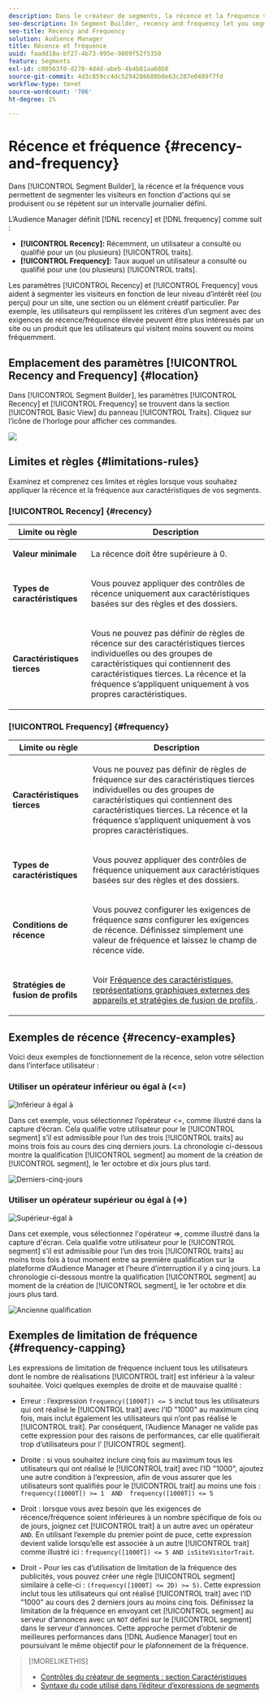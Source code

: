 ```yaml
---
description: Dans le créateur de segments, la récence et la fréquence vous permettent de segmenter les visiteurs selon des actions qui se produisent ou se répètent au cours d’un intervalle quotidien défini.
seo-description: In Segment Builder, recency and frequency let you segment visitors based on actions that occur or repeat over a set daily interval.
seo-title: Recency and Frequency
solution: Audience Manager
title: Récence et fréquence
uuid: faadd18a-bf27-4b73-995e-9809f52f5350
feature: Segments
exl-id: c00563f0-d270-4d4d-abeb-4b4b81aa68b8
source-git-commit: 4d3c859cc4dc5294286680b0e63c287e0409f7fd
workflow-type: tm+mt
source-wordcount: '706'
ht-degree: 1%

---
```


# Récence et fréquence {#recency-and-frequency}

Dans [!UICONTROL Segment Builder], la récence et la fréquence vous permettent de segmenter les visiteurs en fonction d&#39;actions qui se produisent ou se répètent sur un intervalle journalier défini.

L’Audience Manager définit [!DNL recency] et [!DNL frequency] comme suit :

* **[!UICONTROL Recency]:** Récemment, un utilisateur a consulté ou qualifié pour un (ou plusieurs) [!UICONTROL traits].
* **[!UICONTROL Frequency]:** Taux auquel un utilisateur a consulté ou qualifié pour une (ou plusieurs) [!UICONTROL traits].

Les paramètres [!UICONTROL Recency] et [!UICONTROL Frequency] vous aident à segmenter les visiteurs en fonction de leur niveau d’intérêt réel (ou perçu) pour un site, une section ou un élément créatif particulier. Par exemple, les utilisateurs qui remplissent les critères d’un segment avec des exigences de récence/fréquence élevée peuvent être plus intéressés par un site ou un produit que les utilisateurs qui visitent moins souvent ou moins fréquemment.

## Emplacement des paramètres [!UICONTROL Recency and Frequency] {#location}

Dans [!UICONTROL Segment Builder], les paramètres [!UICONTROL Recency] et [!UICONTROL Frequency] se trouvent dans la section [!UICONTROL Basic View] du panneau [!UICONTROL Traits]. Cliquez sur l’icône de l’horloge pour afficher ces commandes.

![](assets/recency_frequency.png)

## Limites et règles {#limitations-rules}

Examinez et comprenez ces limites et règles lorsque vous souhaitez appliquer la récence et la fréquence aux caractéristiques de vos segments.

### [!UICONTROL Recency] {#recency}

<table id="table_026064124C694D75B7A960457D50170B"> 
 <thead> 
  <tr> 
   <th colname="col1" class="entry"> Limite ou règle </th> 
   <th colname="col2" class="entry"> Description </th> 
  </tr> 
 </thead>
 <tbody> 
  <tr> 
   <td colname="col1"> <p> <b>Valeur minimale</b> </p> </td> 
   <td colname="col2"> <p>La récence doit être supérieure à 0. </p> </td> 
  </tr>
  <tr> 
   <td colname="col1"> <p> <b>Types de caractéristiques</b> </p> </td> 
   <td colname="col2"> <p>Vous pouvez appliquer des contrôles de récence uniquement aux caractéristiques basées sur des règles et des dossiers. </p> </td> 
  </tr> 
  <tr> 
   <td colname="col1"> <p> <b>Caractéristiques tierces</b> </p> </td> 
   <td colname="col2"> <p>Vous ne pouvez pas définir de règles de récence sur des caractéristiques tierces individuelles ou des groupes de caractéristiques qui contiennent des caractéristiques tierces. La récence et la fréquence s’appliquent uniquement à vos propres caractéristiques. </p> </td> 
  </tr> 
 </tbody> 
</table>

### [!UICONTROL Frequency] {#frequency}

<table id="table_EBD621D26C8B4D03933E8C0753C892A7"> 
 <thead> 
  <tr> 
   <th colname="col1" class="entry"> Limite ou règle </th> 
   <th colname="col2" class="entry"> Description </th> 
  </tr> 
 </thead>
 <tbody> 
  <tr> 
   <td colname="col1"> <p> <b>Caractéristiques tierces</b> </p> </td> 
   <td colname="col2"> <p>Vous ne pouvez pas définir de règles de fréquence sur des caractéristiques tierces individuelles ou des groupes de caractéristiques qui contiennent des caractéristiques tierces. La récence et la fréquence s’appliquent uniquement à vos propres caractéristiques. </p> </td> 
  </tr> 
  <tr> 
   <td colname="col1"> <p> <b>Types de caractéristiques</b> </p> </td> 
   <td colname="col2"> <p>Vous pouvez appliquer des contrôles de fréquence uniquement aux caractéristiques basées sur des règles et des dossiers. </p> </td> 
  </tr> 
  <tr> 
   <td colname="col1"> <p> <b>Conditions de récence</b> </p> </td> 
   <td colname="col2"> <p>Vous pouvez configurer les exigences de fréquence <i>sans </i> configurer les exigences de récence. Définissez simplement une valeur de fréquence et laissez le champ de récence vide. </p> </td> 
  </tr> 
  <tr> 
   <td colname="col1"> <p><b>Stratégies de fusion de profils</b> </p> </td> 
   <td colname="col2"> <p>Voir <a href="../../faq/faq-profile-merge.md#trait-freq-device-rules"> Fréquence des caractéristiques, représentations graphiques externes des appareils et stratégies de fusion de profils </a>. </p> </td> 
  </tr> 
 </tbody> 
</table>

## Exemples de récence {#recency-examples}

Voici deux exemples de fonctionnement de la récence, selon votre sélection dans l’interface utilisateur :

### Utiliser un opérateur inférieur ou égal à (&lt;=)

![Inférieur à égal à](assets/less-than-equal-to.png)

Dans cet exemple, vous sélectionnez l’opérateur &lt;=, comme illustré dans la capture d’écran. Cela qualifie votre utilisateur pour le [!UICONTROL segment] s’il est admissible pour l’un des trois [!UICONTROL traits] au moins trois fois au cours des cinq derniers jours. La chronologie ci-dessous montre la qualification [!UICONTROL segment] au moment de la création de [!UICONTROL segment], le 1er octobre et dix jours plus tard.

![Derniers-cinq-jours](assets/last-5-days.png)

### Utiliser un opérateur supérieur ou égal à (=>)

![Supérieur-égal à](assets/greater-than-equal-to.png)

Dans cet exemple, vous sélectionnez l&#39;opérateur =>, comme illustré dans la capture d&#39;écran. Cela qualifie votre utilisateur pour le [!UICONTROL segment] s’il est admissible pour l’un des trois [!UICONTROL traits] au moins trois fois à tout moment entre sa première qualification sur la plateforme d’Audience Manager et l’heure d’interruption il y a cinq jours. La chronologie ci-dessous montre la qualification [!UICONTROL segment] au moment de la création de [!UICONTROL segment], le 1er octobre et dix jours plus tard.

![Ancienne qualification](assets/earlier-qualification.png)


## Exemples de limitation de fréquence {#frequency-capping}

Les expressions de limitation de fréquence incluent tous les utilisateurs dont le nombre de réalisations [!UICONTROL trait] est inférieur à la valeur souhaitée. Voici quelques exemples de droite et de mauvaise qualité :

* Erreur : l’expression `frequency([1000T]) <= 5` inclut tous les utilisateurs qui ont réalisé le [!UICONTROL trait] avec l’ID &quot;1000&quot; au maximum cinq fois, mais inclut également les utilisateurs qui n’ont pas réalisé le [!UICONTROL trait]. Par conséquent, l’Audience Manager ne valide pas cette expression pour des raisons de performances, car elle qualifierait trop d’utilisateurs pour l’ [!UICONTROL segment].

* Droite : si vous souhaitez inclure cinq fois au maximum tous les utilisateurs qui ont réalisé le [!UICONTROL trait] avec l’ID &quot;1000&quot;, ajoutez une autre condition à l’expression, afin de vous assurer que les utilisateurs sont qualifiés pour le [!UICONTROL trait] au moins une fois : `frequency([1000T]) >= 1  AND  frequency([1000T]) <= 5`

* Droit : lorsque vous avez besoin que les exigences de récence/fréquence soient inférieures à un nombre spécifique de fois ou de jours, joignez cet [!UICONTROL trait] à un autre avec un opérateur `AND`. En utilisant l’exemple du premier point de puce, cette expression devient valide lorsqu’elle est associée à un autre [!UICONTROL trait] comme illustré ici : `frequency([1000T]) <= 5 AND isSiteVisitorTrait`.

* Droit - Pour les cas d’utilisation de limitation de la fréquence des publicités, vous pouvez créer une règle [!UICONTROL segment] similaire à celle-ci : `(frequency([1000T] <= 2D) >= 5)`. Cette expression inclut tous les utilisateurs qui ont réalisé [!UICONTROL trait] avec l’ID &quot;1000&quot; au cours des 2 derniers jours au moins cinq fois. Définissez la limitation de la fréquence en envoyant cet [!UICONTROL segment] au serveur d’annonces avec un `NOT` défini sur le [!UICONTROL segment] dans le serveur d’annonces. Cette approche permet d’obtenir de meilleures performances dans [!DNL Audience Manager] tout en poursuivant le même objectif pour le plafonnement de la fréquence.

>[!MORELIKETHIS]
>
>* [Contrôles du créateur de segments : section Caractéristiques](../../features/segments/segment-builder.md#segment-builder-controls-traits)
>* [Syntaxe du code utilisé dans l’éditeur d’expressions de segments](../../features/segments/segment-code-syntax.md)
